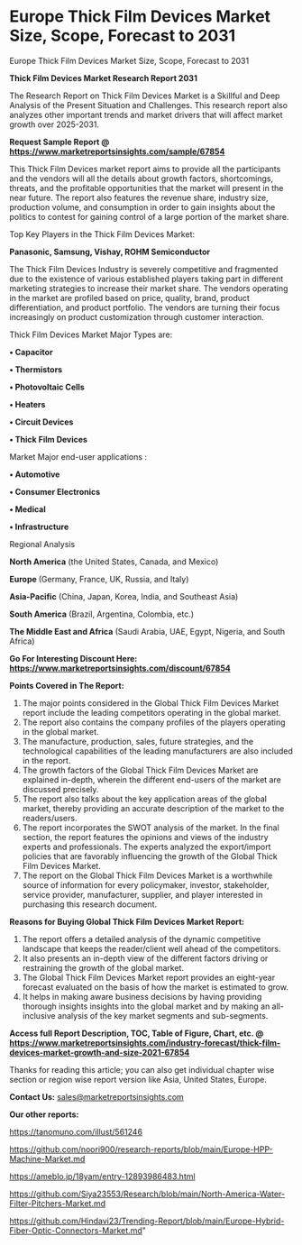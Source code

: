 # Europe Thick Film Devices Market Size, Scope, Forecast to 2031
Europe Thick Film Devices Market Size, Scope, Forecast to 2031

<strong>Thick Film Devices Market Research Report 2031</strong>

The Research Report on Thick Film Devices Market is a Skillful and Deep Analysis of the Present Situation and Challenges. This research report also analyzes other important trends and market drivers that will affect market growth over 2025-2031.

<strong>Request Sample Report @ <a href=https://www.marketreportsinsights.com/sample/67854>https://www.marketreportsinsights.com/sample/67854</a></strong>

This Thick Film Devices market report aims to provide all the participants and the vendors will all the details about growth factors, shortcomings, threats, and the profitable opportunities that the market will present in the near future. The report also features the revenue share, industry size, production volume, and consumption in order to gain insights about the politics to contest for gaining control of a large portion of the market share.

Top Key Players in the Thick Film Devices Market:

<strong>Panasonic, Samsung, Vishay, ROHM Semiconductor</strong>

The Thick Film Devices Industry is severely competitive and fragmented due to the existence of various established players taking part in different marketing strategies to increase their market share. The vendors operating in the market are profiled based on price, quality, brand, product differentiation, and product portfolio. The vendors are turning their focus increasingly on product customization through customer interaction.

Thick Film Devices Market Major Types are:

<strong>• Capacitor

• Thermistors

• Photovoltaic Cells

• Heaters

• Circuit Devices

• Thick Film Devices</strong>

Market Major end-user applications :

<strong>• Automotive

• Consumer Electronics

• Medical

• Infrastructure</strong>

Regional Analysis

</u><strong><b>North America</b></strong> (the United States, Canada, and Mexico)

<strong><b>Europe </b></strong>(Germany, France, UK, Russia, and Italy)

<strong><b>Asia-Pacific</b></strong> (China, Japan, Korea, India, and Southeast Asia)

<strong><b>South America</b></strong> (Brazil, Argentina, Colombia, etc.)

<strong><b>The Middle East and Africa</b></strong> (Saudi Arabia, UAE, Egypt, Nigeria, and South Africa)

<strong>Go For Interesting Discount Here: <a href=https://www.marketreportsinsights.com/discount/67854>https://www.marketreportsinsights.com/discount/67854</a></strong>

<strong>Points Covered in The Report:</strong>
<ol>
  <li>The major points considered in the Global Thick Film Devices Market report include the leading competitors operating in the global market.</li>
  <li>The report also contains the company profiles of the players operating in the global market.</li>
  <li>The manufacture, production, sales, future strategies, and the technological capabilities of the leading manufacturers are also included in the report.</li>
  <li>The growth factors of the Global Thick Film Devices Market are explained in-depth, wherein the different end-users of the market are discussed precisely.</li>
  <li>The report also talks about the key application areas of the global market, thereby providing an accurate description of the market to the readers/users.</li>
  <li>The report incorporates the SWOT analysis of the market. In the final section, the report features the opinions and views of the industry experts and professionals. The experts analyzed the export/import policies that are favorably influencing the growth of the Global Thick Film Devices Market.</li>
  <li>The report on the Global Thick Film Devices Market is a worthwhile source of information for every policymaker, investor, stakeholder, service provider, manufacturer, supplier, and player interested in purchasing this research document.</li>
</ol>
<strong>Reasons for Buying Global Thick Film Devices Market Report:</strong>

<ol>
  <li>The report offers a detailed analysis of the dynamic competitive landscape that keeps the reader/client well ahead of the competitors.</li>
  <li>It also presents an in-depth view of the different factors driving or restraining the growth of the global market.</li>
  <li>The Global Thick Film Devices Market report provides an eight-year forecast evaluated on the basis of how the market is estimated to grow.</li>
  <li>It helps in making aware business decisions by having providing thorough insights insights into the global market and by making an all-inclusive analysis of the key market segments and sub-segments.</li>
</ol>
<strong>Access full Report Description, TOC, Table of Figure, Chart, etc. @ <a href=https://www.marketreportsinsights.com/industry-forecast/thick-film-devices-market-growth-and-size-2021-67854>https://www.marketreportsinsights.com/industry-forecast/thick-film-devices-market-growth-and-size-2021-67854</a></strong>


Thanks for reading this article; you can also get individual chapter wise section or region wise report version like Asia, United States, Europe.

<strong>Contact Us:</strong>
sales@marketreportsinsights.com

<strong>Our other reports:</strong>

<a href=https://tanomuno.com/illust/561246>https://tanomuno.com/illust/561246</a>

<a href=https://github.com/noori900/research-reports/blob/main/Europe-HPP-Machine-Market.md>https://github.com/noori900/research-reports/blob/main/Europe-HPP-Machine-Market.md</a>

<a href=https://ameblo.jp/18yam/entry-12893986483.html>https://ameblo.jp/18yam/entry-12893986483.html</a>

<a href=https://github.com/Siya23553/Research/blob/main/North-America-Water-Filter-Pitchers-Market.md>https://github.com/Siya23553/Research/blob/main/North-America-Water-Filter-Pitchers-Market.md</a>

<a href=https://github.com/Hindavi23/Trending-Report/blob/main/Europe-Hybrid-Fiber-Optic-Connectors-Market.md>https://github.com/Hindavi23/Trending-Report/blob/main/Europe-Hybrid-Fiber-Optic-Connectors-Market.md</a>"
